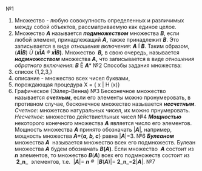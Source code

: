 №1 
1. Множество - любую совокупность определенных и различимых между собой объектов, рассматриваемую как единое целое.
2. Множество **_A_** называется **_подмножеством_** множества **_B_**, если любой элемент, принадлежащий **_A_,** также принадлежит **_B_**. Это записывается в виде _отношения включения_: **_A_** Í **_B_**. Таким образом, (**_A_**Í**_B_**) _Û_ (**_x_****Î****_A_** _®_ **_x_****Î****_B_).** Множество  **_B,_** в свою очередь, называется  **_надмножеством_** множества **_A_,** что записывается в виде _отношения обратного включения_: **_B_** Ê **_A_***
№2
Способы задания множества: 
1. список {1,2,3,} 
2. описание - множество всех чисел буквами, 
3. порождающая процедура X = { x | H (x)} 
4. Графическое (Эйлер-Венна)
№3
Бесконечное множество называется **_счетным_**, если его элементы можно пронумеровать, в противном случае, бесконечное множество называется **_несчетным_**.
*Счетное*: множетсво натуральных чисел, их можно прнумеровать.
*Несчетное*: множество действиетльных чисел
№4
**_Мощностью_** некоторого конечного множества **_А_** является число его элементов. Мощность множества **_А_** принято обозначать |**_А_**|, например, мощность множества **_А=_**{**_a, b, c_**} равна |**_А_**|=3.
№6
**_Булеа­ном_**  множества **_А_**  называется множество всех его подмножеств. Булеа­н множества **_А_** будем обозначать **_В_(_А_)**.
Если множество  **_А_** состоит из **_n_** элементов, то множество **_B_**(**_A_**) всех его подмножеств состоит из  **2_n_**  элементов, т.е.  |**_А_**|= **_n_** **_®_**  |**_B_**(**_A_**)|= **2_n_**=**2**|**_А_**|.
№7
